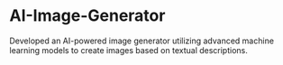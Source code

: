 # AI-Image-Generator
Developed an AI-powered image generator utilizing advanced machine learning models to create images based on textual descriptions.
